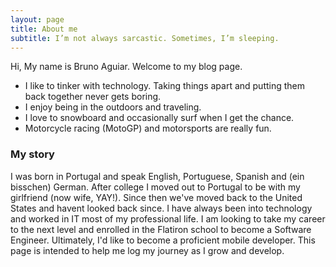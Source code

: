 ```yaml
---
layout: page
title: About me
subtitle: I’m not always sarcastic. Sometimes, I’m sleeping.
---
```


Hi, My name is Bruno Aguiar. Welcome to my blog page.

- I like to tinker with technology. Taking things apart and putting them back together never gets boring.
- I enjoy being in the outdoors and traveling.
- I love to snowboard and occasionally surf when I get the chance.
- Motorcycle racing (MotoGP) and motorsports are really fun.

### My story

I was born in Portugal and speak English, Portuguese, Spanish and (ein bisschen) German.
After college I moved out to Portugal to be with my girlfriend (now wife, YAY!). Since then we've moved back to the United States and havent looked back since.
I have always been into technology and worked in IT most of my professional life. I am looking to take my career 
to the next level and enrolled in the Flatiron school to become a Software Engineer. Ultimately, I'd like to become
a proficient mobile developer. This page is intended to help me log my journey as I grow and develop.
